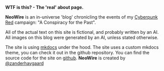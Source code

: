 **WTF is this? - The 'real' about page.**

**NeoWire** is an in-universe 'blog' chronicling the events of my [Cyberpunk Red](https://rtalsoriangames.com/cyberpunk/) campaign: "A Conspiracy for the Past".

All of the actual text on this site is fictional, and probably written by an AI.
All images on this blog were generated by an AI, unless stated otherwise.

The site is using [mkdocs](https://www.mkdocs.org/) under the hood.
The site uses a custom mkdocs theme, you can check it out in the github repository.
You can find the source code for the site on [github](https://github.com/zanderhavgaard/neowire).
**NeoWire** is created by [@zanderhavgaard](https://github.com/zanderhavgaard)
